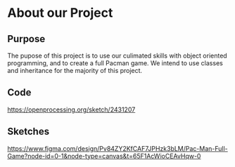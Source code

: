 # About our Project
## Purpose
The pupose of this project is to use our culimated skills with object oriented programming, and to create a full Pacman game. We intend to use classes and inheritance for the majority of this project.

## Code
https://openprocessing.org/sketch/2431207

## Sketches
https://www.figma.com/design/Pv84ZY2KfCAF7JPHzk3bLM/Pac-Man-Full-Game?node-id=0-1&node-type=canvas&t=65F1AcWioCEAvHqw-0
